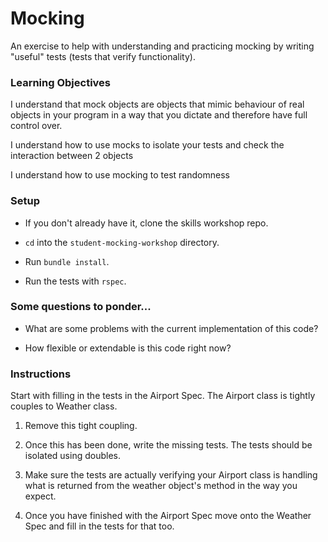 # Mocking

An exercise to help with understanding and practicing mocking by writing "useful" tests (tests that verify functionality).

### Learning Objectives

I understand that mock objects are objects that mimic behaviour of real objects in your program in a way that you dictate and therefore have full control over.

I understand how to use mocks to isolate your tests and check the interaction between 2 objects

I understand how to use mocking to test randomness

### Setup

* If you don't already have it, clone the skills workshop repo.

* `cd` into the `student-mocking-workshop` directory.

* Run `bundle install`.

* Run the tests with `rspec`.


### Some questions to ponder...

* What are some problems with the current implementation of this code?

* How flexible or extendable is this code right now?


### Instructions

Start with filling in the tests in the Airport Spec. The Airport class is tightly couples to Weather class.

1. Remove this tight coupling.

2. Once this has been done, write the missing tests. The tests should be isolated using doubles.

3. Make sure the tests are actually verifying your Airport class is handling what is returned from the weather object's method in the way you expect.

4. Once you have finished with the Airport Spec move onto the Weather Spec and fill in the tests for that too. 
